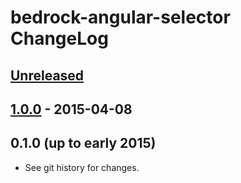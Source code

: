 # bedrock-angular-selector ChangeLog

## [Unreleased]

## [1.0.0] - 2015-04-08

## 0.1.0 (up to early 2015)

- See git history for changes.

[Unreleased]: https://github.com/digitalbazaar/bedrock-angular-selector/compare/1.0.0...HEAD
[1.0.0]: https://github.com/digitalbazaar/bedrock-angular-selector/compare/0.1.0...1.0.0
